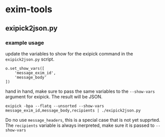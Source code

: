 # exim-tools

## exipick2json.py

### example usage

update the variables to show for the exipick command in the `exipick2json.py` script.

```
o.set_show_vars([
    'message_exim_id',
    'message_body'
])
```

hand in hand, make sure to pass the same variables to the `--show-vars` argument for exipick.  The result will be JSON.

```
exipick -bpa --flatq --unsorted --show-vars message_exim_id,message_body,recipients | ./exipick2json.py
```

Do no use `message_headers`, this is a special case that is not yet supprted. The `recipients` variable is always inerpreted, make sure it is passed to `--show-vars`

